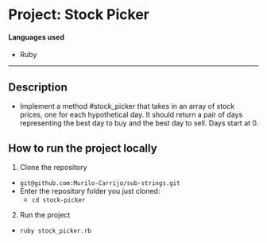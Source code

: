 # Project: Stock Picker

#### Languages used

- Ruby

---

## Description

- Implement a method #stock_picker that takes in an array of stock prices, one for each hypothetical day. It should return a pair of days representing the best day to buy and the best day to sell. Days start at 0.

## How to run the project locally

1. Clone the repository

- `git@github.com:Murilo-Carrijo/sub-strings.git`
- Enter the repository folder you just cloned:
  - `cd stock-picker`

2. Run the project

- `ruby stock_picker.rb`
